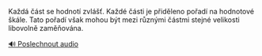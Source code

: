 
Každá část se hodnotí zvlášť. Každé části je přiděleno pořadí na hodnotové škále. Tato pořadí však mohou být mezi různými částmi stejné velikosti libovolně zaměňována.

[🔊 Poslechnout audio](/data/7-paragraphs/audio/chapter_30/para_006-Kad-st-se-hodnot-zvl-Kad-sti-je-pid.mp3)
